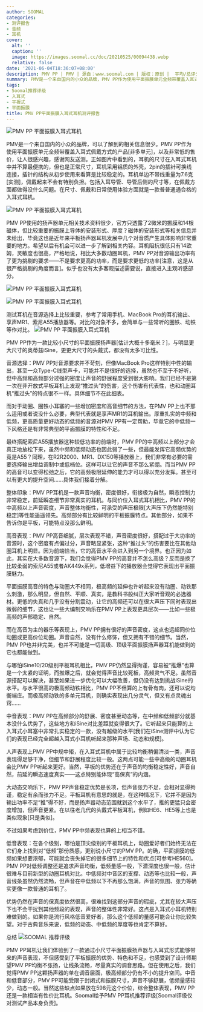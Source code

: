 ```yaml
---
author: SOOMAL
categories:
- 测评报告
- 音频
- 耳机
cover:
  alt: ''
  caption: ''
  image: https://images.soomal.cc/doc/20210525/00094438.webp
  relative: false
date: '2021-06-04T18:36:07+08:00'
description: PMV PP | PMV | 源自：www.soomal.com | 版权：原创 |  平均/总评分：10.00/60
summary: PMV是一个来自国内的小众的品牌，PMV PP作为使用平面振膜单元全频带覆盖入耳式佩戴方式的产品，以及598元很低的售价，让人很感兴趣。它的重量佩戴方式与普通入耳式耳机无异，而声音的表现却很有平面振膜的特点……
tags:
- Soomal推荐评级
- 入耳式
- 平板式
- 平面振膜
title: PMV PP平面振膜入耳式耳机测评报告
---
```


![PMV PP 平面振膜入耳式耳机](https://images.soomal.cc/doc/20210525/00094435.webp)



PMV是一个来自国内的小众的品牌，可以了解到的相关信息很少。PMV PP作为使用平面振膜单元全频带覆盖入耳式佩戴方式的产品[非多单元]，以及非常低的售价，让人很感兴趣，感谢网友送测。正如图片中看到的，耳机的尺寸在入耳式耳机中并不算最便携的，但也是正常尺寸，耳机采用铝质的外壳，2pin的插针可换线连接，插针的结构从初步使用来看算是比较稳定的。耳机单边不带线重量为7.6克[实测]，佩戴起来不会有特别负担。包括入耳导管、导管后侧的尺寸等，在佩戴方面都做得没什么问题。在尺寸、佩戴和日常使用体验方面就是一款普普通通合格的入耳式耳机。



![PMV PP 平面振膜入耳式耳机](https://images.soomal.cc/doc/20210525/00094436.webp)



PMV PP使用的扬声器单元相关技术资料很少，官方只透露了2微米的振膜和14根磁体，但比较重要的振膜上导体的安装形式、厚度？磁体的安装形式等相关信息并未给出，毕竟这也是近年来平板扬声器耳机发展中几个对音质产生具体影响非常重要的地方。希望以后有机会可以进一步了解到相关内容。耳机阻抗很低只有14欧姆，灵敏度也很高，严格地说，相比大多数动圈耳机，PMV PP对音源输出功率有了更为挑剔的要求――不是要求更高的功率，而是要求更低的功率[注意，这是从很严格挑剔的角度而言]。似乎也没有太多客观描述需要说，直接进入主观听感部分。



![PMV PP 平面振膜入耳式耳机](https://images.soomal.cc/doc/20210525/00094431_01.webp)



![PMV PP 平面振膜入耳式耳机](https://images.soomal.cc/doc/20210525/00094433_01.webp)



测试耳机在音源选择上比较重要，参考了常用手机、MacBook Pro的耳机输出、享声MR1、索尼A55播放器等。对比的对象不多，会简单与一些常听的圈铁、动铁等作对比。
![PMV PP 平面振膜入耳式耳机](https://images.soomal.cc/doc/20210525/00094434.webp)




PMV PP作为一款比较小尺寸的平面振膜扬声器[估计大概十多毫米？]，与明显更大尺寸的奥蒂兹iSine，更更大尺寸的头戴式，都没有太多可比性。

音源选择：PMV PP对音源要求并不苛刻，但像MacBook Pro这样特别中性的输出，甚至一众Type-C线型声卡，可能并不是很好的选择，虽然也不至于不好听，但中高频和高频部分过强的密度让声音的舒展程度受到很大影响。我们已经不是第一次在非开放式平板耳机上发现“推过头”的伤害，这个伤害有代表性，也和动圈耳机“推过头”的特点很不一样。具体细节不在此细表。



而对于动圈、圈铁小耳塞的一些增加密度和高音细节的方法，在PMV PP上也不那么适用或者说没什么必要，典型代表就是享声MR1的耳机输出。厚重扎实的中频和低频，更高质量更好动态的低频的音源对PMV PP有一定帮助，毕竟它的中低频一下风格还是有非常典型的平面振膜的特性和不足。

最终搭配索尼A55播放器这种较低功率的前端时，PMV PP的中高频以上部分才会真正地放松下来，虽然中频和低频动态也因此弱了一些，但最能发挥它高频优势的竟是A55？同理，在R2R2000、MR1、DX150等播放器上，我们非常有必要的需要选择输出增益调制中或低档位。这样可以让它的声音不那么紧绷。而当PMV PP的高音可以变得松弛之后，它的高频极限延伸的能力才可以得以充分发挥。甚至可以有更大的提升空间……具体我们接着分解。

整体印象：PMV PP耳机是一款声音均衡，密度很好，衔接极为自然，瞬态控制力非常稳定，前延瞬态细节非常真实的耳机。与同价位入耳式耳机相比，PMV PP的中高频以上声音密度，声音整体均衡性，可承受的声压极限[大声压下仍然能特别稳定]等性能遥遥领先。高频部分有比较鲜明的平板振膜特点。其他部分，如果不告诉你是平板，可能特点没那么鲜明。

高音表现：PMV PP高音细腻，层次表现不错，声音密度很好，搭配过于大功率的音源时，这个密度有点偏过分，声音略显紧张，这种“推过头”的伤害要比在其他动圈耳机上明显。因为前端恰当，它的高音水平会进入到另一个境界。也正因为如此，其实在大多数音源下，我们会觉得PMV PP的高音并不怎么高级？反而是换了比较柔弱的索尼A55或者AK449x系列，低增益下的播放器会觉得它表现出平面振膜魅力。

平面振膜高音的特色与动圈大不相同，极高频的延伸也许听起来没有动圈、动铁那么刺激，那么明显，但自然、平顺、真实，是教科书般纠正大家听音观的必选器材。更低的失真和几乎没有分割震动，让它的高频还可以在很大声压下同时表现出微弱的细节，这也让一些大编制交响乐在PMV PP上表现更具层次――比如一些极高频的声部稳定、自然。

而在高音为主的器乐等表现上，PMV PP拥有很好的声音密度，这点也远超同价位动圈或更高价位动圈。声音自然，没有什么修饰，但又拥有不错的细节。当然，PMV PP也并非完美，也并不可能是一切高级、顶级平面振膜扬声器耳机能做到的它也都能做到。

与哪怕iSine10/20级别平板耳机相比，PMV PP仍然显得拘谨，容易被“推爆”也算是一个太紧的证明，而推爆之后，就会觉得声音比较死板，高频灵气不足。虽然音源搭配可以解决，甚至如果进一步优化可以大幅改善，但仍没有达到挑战iSine的水平。与水平很高的极高频动铁相比，PMV PP不但算的上有骨有肉，还可以说均衡端庄。而极高频动铁的多单元耳机，则确实表现出几分灵气，但又有点灵魂出窍……

中音表现：PMV PP在高频部分的舒展、密度甚至动态等，在中频和低频部分就基本没什么优势了，这些地方和iSine对比差距就变得很大了。它听起来只能算的上入耳式小耳塞中非常扎实稳定的一款，没有越级的水平[我们在iSine测评中认为它们的表现已经完全超越入耳式小耳机听起来那种声场、动态和规模]。

人声表现上PMV PP中规中矩，在入耳式耳机中属于比较均衡稍偏清淡一类，声音表现得足够干净，但细节和舒展程度比较一般。这两点可能一些中高级的动圈耳机会比PMV PP听起来更好。当然，平板的优势还在于声音的均衡稳定性好，声音自然，前延的瞬态速度真实――这点特别能体现“高保真”的内涵。

大动态交响乐下，PMV PP声音稳定优势是长项，但声音张力不足，会相对显得拘谨，稳定有余而张力不足。平板耳机有意思的就是，在这种情况下，它并不是因为输出功率不足“推”得不好，而是扬声器动态范围就到这个水平了，推的更猛只会密度增加，但声音更紧。在以往老几代的头戴式平板耳机，例如HE6、HE5等上也是类似现象[只是类似]。

不过如果考虑到价位，PMV PP中频表现也算的上相当不错。

低音表现：在各个级别，哪怕是顶尖级别的平板耳机上，动圈爱好者们始终无法在它们身上找到对“低频”那份质感，更别说小尺寸的PMV PP。的确，平面振膜的低频如果想要浓郁，可能就会丧失掉它的很多细节上的特性和优点[可参考HE560]。PMV PP对低频调整还是追求声音均衡，低频量感一般，下潜深度也很一般，估计很难与目前新型的动圈耳机对比。中低频对中音区的支撑、动态等也比较一般，声音线条虽然仍然流畅，但声音在中低频以下不再那么饱满，声音的氛围、张力等确实更像一款普通的耳机了。

优势仍然在声音的保真度依然很高，很难找到这部分声音的瑕疵，尤其在较大声压下也不会干扰到其他频段的表现，声音的整体性非常好。这点是入耳式小耳机特别难做到的。如果你是流行风格低音爱好者，那么这个低频的量感可能会让你比较失望。对于古典音乐来说，低频的动态、中低频的厚度等也肯定不算好。

总结
![SOOMAL 推荐评级](https://images.soomal.cc/doc/20210514/00094238.webp)




PMV PP耳机让我们体验到了一款通过小尺寸平面振膜扬声器与入耳式形式能够带来的声音表现，不但感受到了平板振膜的优势、特色和不足，也感受到了设计师期望PMV PP均衡不张扬，让线条流畅，尽量真实的调音思路。但在使用之后，我们觉得PMV PP这颗扬声器的单在调音层面，极高频部分仍有不小的提升空间。中音和低音部分，PMV PP可能受限于封闭式和振膜尺寸，声音不够舒展，低频量感较少，动态一般。当然这些缺点如果放在598元这个价位，综合整体表现，PMV PP还是一款相当有性价比耳机。Soomal给予PMV PP耳机推荐评级[Soomal评级仅对测试产品本身负责]。